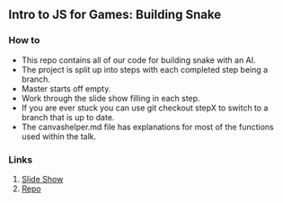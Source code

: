 ## Intro to JS for Games: Building Snake

### How to
- This repo contains all of our code for building snake with an AI.
- The project is split up into steps with each completed step being a branch.
- Master starts off empty.
- Work through the slide show filling in each step.
- If you are ever stuck you can use git checkout stepX to switch to a branch that is up to date.
- The canvashelper.md file has explanations for most of the functions used within the talk.

### Links
1. [Slide Show](https://github.com/username/repo/blob/branch/docs/more_words.md)
2. [Repo](https://github.com/zbunde/Snake)
